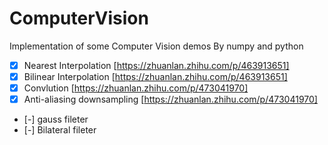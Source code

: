 # ComputerVision
Implementation of some Computer Vision demos By numpy and python
- [X] Nearest Interpolation  [https://zhuanlan.zhihu.com/p/463913651]
- [X] Bilinear Interpolation [https://zhuanlan.zhihu.com/p/463913651]
- [X] Convlution  [https://zhuanlan.zhihu.com/p/473041970]
- [X] Anti-aliasing downsampling [https://zhuanlan.zhihu.com/p/473041970]
- [-] gauss fileter
- [-] Bilateral fileter

